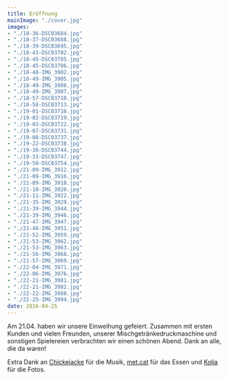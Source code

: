 ```yaml
---
title: Eröffnung
mainImage: "./cover.jpg"
images:
- "./18-36-DSC03684.jpg"
- "./18-37-DSC03688.jpg"
- "./18-39-DSC03695.jpg"
- "./18-41-DSC03702.jpg"
- "./18-45-DSC03705.jpg"
- "./18-45-DSC03706.jpg"
- "./18-48-IMG_3902.jpg"
- "./18-49-IMG_3905.jpg"
- "./18-49-IMG_3906.jpg"
- "./18-49-IMG_3907.jpg"
- "./18-57-DSC03710.jpg"
- "./18-58-DSC03713.jpg"
- "./19-01-DSC03716.jpg"
- "./19-02-DSC03719.jpg"
- "./19-03-DSC03722.jpg"
- "./19-07-DSC03731.jpg"
- "./19-08-DSC03737.jpg"
- "./19-22-DSC03738.jpg"
- "./19-30-DSC03744.jpg"
- "./19-31-DSC03747.jpg"
- "./19-50-DSC03754.jpg"
- "./21-09-IMG_3912.jpg"
- "./21-09-IMG_3916.jpg"
- "./21-09-IMG_3918.jpg"
- "./21-10-IMG_3920.jpg"
- "./21-11-IMG_3922.jpg"
- "./21-35-IMG_3929.jpg"
- "./21-39-IMG_3944.jpg"
- "./21-39-IMG_3946.jpg"
- "./21-47-IMG_3947.jpg"
- "./21-48-IMG_3951.jpg"
- "./21-52-IMG_3959.jpg"
- "./21-53-IMG_3962.jpg"
- "./21-53-IMG_3963.jpg"
- "./21-56-IMG_3968.jpg"
- "./21-57-IMG_3969.jpg"
- "./22-04-IMG_3971.jpg"
- "./22-06-IMG_3976.jpg"
- "./22-21-IMG_3981.jpg"
- "./22-21-IMG_3982.jpg"
- "./22-22-IMG_3988.jpg"
- "./22-25-IMG_3994.jpg"
date: 2016-04-25
---
```


Am 21.04. haben wir unsere Einweihung gefeiert. Zusammen mit ersten Kunden und vielen Freunden, unserer Mischgetränkedruckmaschine und sonstigen Spielereien verbrachten wir einen schönen Abend. Dank an alle, die da waren!

Extra Dank an [Chickejacke](https://soundcloud.com/chickejacke) für die Musik, [met.cat](http://metcat.de) für das Essen und [Kolja](http://klange.org/) für die Fotos.
